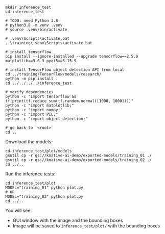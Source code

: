 ```shell
mkdir inference_test
cd inference_test

# TODO: need Python 3.8
# python3.8 -m venv .venv
# source .venv/bin/activate

# .venv\Scripts\activate.bat
..\training\.venv\Scripts\activate.bat

# install tensorflow
pip install --ignore-installed --upgrade tensorflow==2.5.0 matplotlib==3.6.3 pyqt5==5.15.9

# install TensorFlow object detection API from local
cd ../training/TensorFlow/models/research/
python -m pip install .
cd ../../../../inference_test

# verify dependencies
python -c "import tensorflow as tf;print(tf.reduce_sum(tf.random.normal([1000, 1000])))"
python -c "import matplotlib;"
python -c "import numpy;"
python -c "import PIL;"
python -c "import object_detection;"

# go back to `<root>`
cd ..
```

Download the models:
```shell
cd inference_test/plot/models
gsutil cp -r gs://knative-ai-demo/exported-models/training_01 ./
gsutil cp -r gs://knative-ai-demo/exported-models/training_02 ./
cd ../..
```

Run the inference tests:
```shell
cd inference_test/plot
MODEL="training_01" python plot.py
# OR
MODEL="training_02" python plot.py
cd ../..
``` 

You will see:
- GUI window with the image and the bounding boxes
- Image will be saved to `inference_test/plot/` with the bounding boxes
